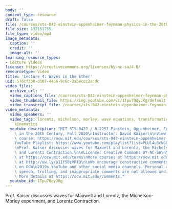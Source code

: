 ```yaml
---
body: ''
content_type: resource
draft: false
file: /courses/sts-042-einstein-oppenheimer-feynman-physics-in-the-20th-century-fall-2020/ocw_8225_sts042_lecture04_2020sep16_360p_16_9.mp4
file_size: 132151755
file_type: video/mp4
image_metadata:
  caption: ''
  credit: ''
  image-alt: ''
learning_resource_types:
- Lecture Videos
license: https://creativecommons.org/licenses/by-nc-sa/4.0/
resourcetype: Video
title: 'Lecture 4: Waves in the Ether'
uid: 576cf3b8-d107-4466-9c6c-2a5eccc2acdc
video_files:
  archive_url: ''
  video_captions_file: /courses/sts-042-einstein-oppenheimer-feynman-physics-in-the-20th-century-fall-2020/1EN_uhaBbXoyg_QKR8wxjHj-nqoKga0KO_transcript.webvtt
  video_thumbnail_file: https://img.youtube.com/vi/1Tpu7QqyJKg/default.jpg
  video_transcript_file: /courses/sts-042-einstein-oppenheimer-feynman-physics-in-the-20th-century-fall-2020/1EN_uhaBbXoyg_QKR8wxjHj-nqoKga0KO_transcript.pdf
video_metadata:
  video_speakers: ''
  video_tags: lorentz, michelson, morley, wave equations, transformation, dynamics,
    kinematics
  youtube_description: "MIT STS.042J / 8.225J Einstein, Oppenheimer, Feynman: Physics\
    \ in the 20th Century, Fall 2020\nInstructor: David Kaiser\n\nView the complete\
    \ course: https://ocw.mit.edu/courses/sts-042-einstein-oppenheimer-feynman-physics-in-the-20th-century-fall-2020\n\
    YouTube Playlist: https://www.youtube.com/playlist?list=PLUl4u3cNGP63bAfjGas3TuA4ZCPUtN6Xf\n\
    \nProf. Kaiser discusses waves for Maxwell and Lorentz, the Michelson-Morley experiment,\
    \ and Lorentz Contraction.\n\nLicense: Creative Commons BY-NC-SA\nMore information\
    \ at https://ocw.mit.edu/terms\nMore courses at https://ocw.mit.edu\nSupport OCW\
    \ at http://ow.ly/a1If50zVRlQ\n\nWe encourage constructive comments and discussion\
    \ on OCW\u2019s YouTube and other social media channels. Personal attacks, hate\
    \ speech, trolling, and inappropriate comments are not allowed and may be removed.\
    \ More details at https://ocw.mit.edu/comments."
  youtube_id: 1Tpu7QqyJKg
---
```

Prof. Kaiser discusses waves for Maxwell and Lorentz, the Michelson-Morley experiment, and Lorentz Contraction.